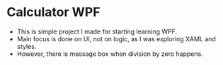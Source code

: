 # Calculator WPF
* This is simple project I made for starting learning WPF. 
* Main focus is done on UI, not on logic, as I was exploring XAML and styles.
* However, there is message box when division by zero happens.